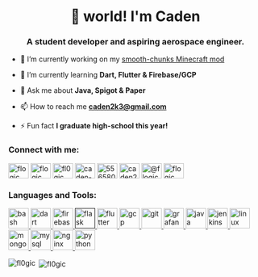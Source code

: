 <h1 align="center">👋 world! I'm Caden</h1>
<h3 align="center">A student developer and aspiring aerospace engineer.</h3>

- 🔭 I’m currently working on my [smooth-chunks Minecraft mod](https://github.com/fl0gic/smooth-chunks)

- 🌱 I’m currently learning **Dart, Flutter & Firebase/GCP**

- 💬 Ask me about **Java, Spigot & Paper**

- 📫 How to reach me **caden2k3@gmail.com**

- ⚡ Fun fact **I graduate high-school this year!**

<p align="left">
<h3 align="left">Connect with me:</h3>
<a href="https://codepen.io/flogic" target="blank"><img align="center" src="https://cdn.jsdelivr.net/npm/simple-icons@3.0.1/icons/codepen.svg" alt="flogic" height="30" width="40" /></a>
<a href="https://dev.to/flogic" target="blank"><img align="center" src="https://cdn.jsdelivr.net/npm/simple-icons@3.0.1/icons/dev-dot-to.svg" alt="flogic" height="30" width="40" /></a>
<a href="https://twitter.com/fl0gic" target="blank"><img align="center" src="https://cdn.jsdelivr.net/npm/simple-icons@3.0.1/icons/twitter.svg" alt="fl0gic" height="30" width="40" /></a>
<a href="https://linkedin.com/in/caden-kriese" target="blank"><img align="center" src="https://cdn.jsdelivr.net/npm/simple-icons@3.0.1/icons/linkedin.svg" alt="caden-kriese" height="30" width="40" /></a>
<a href="https://stackoverflow.com/users/5565806" target="blank"><img align="center" src="https://cdn.jsdelivr.net/npm/simple-icons@3.0.1/icons/stackoverflow.svg" alt="5565806" height="30" width="40" /></a>
<a href="https://instagram.com/caden2k3" target="blank"><img align="center" src="https://cdn.jsdelivr.net/npm/simple-icons@3.0.1/icons/instagram.svg" alt="caden2k3" height="30" width="40" /></a>
<a href="https://medium.com/@flogic" target="blank"><img align="center" src="https://cdn.jsdelivr.net/npm/simple-icons@3.0.1/icons/medium.svg" alt="@flogic" height="30" width="40" /></a>
<a href="https://www.youtube.com/gamerking195" target="blank"><img align="center" src="https://cdn.jsdelivr.net/npm/simple-icons@3.0.1/icons/youtube.svg" alt="flogic" height="30" width="40" /></a>
</p>

<h3 align="left">Languages and Tools:</h3>
<p align="left"> <a href="https://www.gnu.org/software/bash/" target="_blank"> <img src="https://www.vectorlogo.zone/logos/gnu_bash/gnu_bash-icon.svg" alt="bash" width="40" height="40"/> </a> <a href="https://dart.dev" target="_blank"> <img src="https://www.vectorlogo.zone/logos/dartlang/dartlang-icon.svg" alt="dart" width="40" height="40"/> </a> <a href="https://firebase.google.com/" target="_blank"> <img src="https://www.vectorlogo.zone/logos/firebase/firebase-icon.svg" alt="firebase" width="40" height="40"/> </a> <a href="" target="_blank"> <img src="https://www.vectorlogo.zone/logos/pocoo_flask/pocoo_flask-icon.svg" alt="flask" width="40" height="40"/> </a> <a href="https://flutter.dev" target="_blank"> <img src="https://www.vectorlogo.zone/logos/flutterio/flutterio-icon.svg" alt="flutter" width="40" height="40"/> </a> <a href="https://cloud.google.com" target="_blank"> <img src="https://www.vectorlogo.zone/logos/google_cloud/google_cloud-icon.svg" alt="gcp" width="40" height="40"/> </a> <a href="https://git-scm.com/" target="_blank"> <img src="https://www.vectorlogo.zone/logos/git-scm/git-scm-icon.svg" alt="git" width="40" height="40"/> </a> <a href="https://grafana.com" target="_blank"> <img src="https://www.vectorlogo.zone/logos/grafana/grafana-icon.svg" alt="grafana" width="40" height="40"/> </a> <a href="https://www.java.com" target="_blank"> <img src="https://devicons.github.io/devicon/devicon.git/icons/java/java-original-wordmark.svg" alt="java" width="40" height="40"/> </a> <a href="https://www.jenkins.io" target="_blank"> <img src="https://www.vectorlogo.zone/logos/jenkins/jenkins-icon.svg" alt="jenkins" width="40" height="40"/> </a> <a href="https://www.linux.org/" target="_blank"> <img src="https://devicons.github.io/devicon/devicon.git/icons/linux/linux-original.svg" alt="linux" width="40" height="40"/> </a> <a href="https://www.mongodb.com/" target="_blank"> <img src="https://devicons.github.io/devicon/devicon.git/icons/mongodb/mongodb-original-wordmark.svg" alt="mongodb" width="40" height="40"/> </a> <a href="https://www.mysql.com/" target="_blank"> <img src="https://devicons.github.io/devicon/devicon.git/icons/mysql/mysql-original-wordmark.svg" alt="mysql" width="40" height="40"/> </a> <a href="https://www.nginx.com" target="_blank"> <img src="https://devicons.github.io/devicon/devicon.git/icons/nginx/nginx-original.svg" alt="nginx" width="40" height="40"/> </a> <a href="https://www.python.org" target="_blank"> <img src="https://devicons.github.io/devicon/devicon.git/icons/python/python-original.svg" alt="python" width="40" height="40"/> </a> </p>

<p><img align="left" src="https://github-readme-stats.vercel.app/api/top-langs?username=fl0gic&show_icons=true&theme=dark&title_color=56a2fa&text_color=89929d&bg_color=0d1118&hide_border=true&locale=en&layout=compact" alt="fl0gic" /></p>

<p>&nbsp;<img align="center" src="https://github-readme-stats.vercel.app/api?username=fl0gic&show_icons=true&theme=dark&title_color=56a2fa&text_color=89929d&bg_color=0d1118&hide_border=true&locale=en" alt="fl0gic" /></p>
